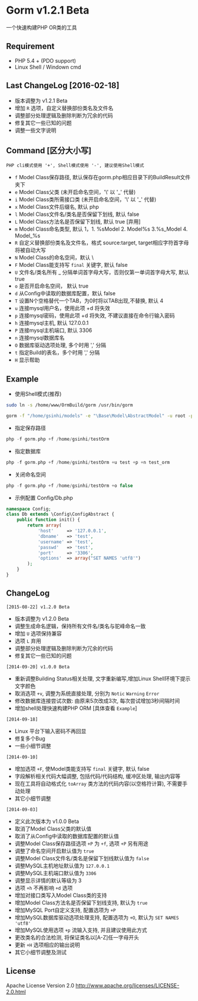 # Gorm v1.2.1 Beta
一个快速构建PHP OR类的工具

## Requirement
- PHP 5.4 + (PDO support)
- Linux Shell / Windown cmd

## Last ChangeLog [2016-02-18]
- 版本调整为 v1.2.1 Beta
- 增加 `R` 选项，自定义替换部份类名及文件名
- 调整部分处理逻辑及删除判断为冗余的代码
- 修复其它一些已知的问题
- 调整一些文字说明

## Command [区分大小写]

`PHP cli模式使用 '+', Shell模式使用 '-', 建议使用Shell模式`

- `f`  Model Class保存路径, 默认保存在gorm.php相应目录下的BuildResult文件夹下
- `e`  Model Class父类 (未开启命名空间，'\\' 以 '_' 代替)
- `i`  Model Class类所需接口类 (未开启命名空间，'\\' 以 '_' 代替)
- `x`  Model Class文件后缀名, 默认 php
- `l`  Model Class文件名/类名是否保留下划线, 默认 false
- `L`  Model Class方法名是否保留下划线, 默认 true [弃用]
- `m`  Model Class命名类型, 默认 1，1. %sModel  2. Model%s  3.%s_Model  4. Model_%s
- `R`  自定义替换部份类名及文件名，格式 source:target, target相应字符首字母将被自动大写
- `N`  Model Class的命名空间，默认 \\
- `F`  Model Class能支持写 `final` 关键字, 默认 false
- `U`  文件名/类名所有 _ 分隔单词首字母大写，否则仅第一单词首字母大写, 默认 true
- `o`  是否开启命名空间， 默认 true
- `d`  从Config中读取的数据库配置，默认 false
- `T`  设置N个空格替代一个TAB，为0时将以TAB出现,不替换, 默认 4
- `u`  连接mysql用户名，使用此项 +d 将失效
- `p`  连接mysql密码，使用此项 +d 将失效, 不建议直接在命令行输入密码
- `h`  连接mysql主机, 默认 127.0.0.1
- `P`  连接mysql主机端口, 默认 3306
- `n`  连接mysql数据库名
- `O`  数据库驱动选项处理, 多个时用 ',' 分隔
- `t`  指定Build的表名，多个时用 ',' 分隔
- `H`  显示帮助

## Example

- 使用Shell模式(推荐)
```sh
sudo ln -s /home/www/OrmBuild/gorm /usr/bin/gorm
```
```sh
gorm -f "/home/gsinhi/models" -e "\Base\Model\AbstractModel" -u root -p -n test_orm
```

- 指定保存路径
```php
php -f gorm.php +f /home/gsinhi/testOrm
```

- 指定数据库
```php
php -f gorm.php +f /home/gsinhi/testOrm +u test +p +n test_orm
```

- 关闭命名空间
```php
php -f gorm.php +f /home/gsinhi/testOrm +o false
```

- 示例配置 Config/Db.php
```php
namespace Config;
class Db extends \Config\ConfigAbstract {
    public function init() {
        return array(
            'host'     => '127.0.0.1',
            'dbname'   => 'test',
            'username' => 'test',
            'passwd'   => 'test',
            'port'     => '3306',
            'options'  => array("SET NAMES 'utf8'")
        );
    }
}
```

## ChangeLog
`[2015-08-22] v1.2.0 Beta`
- 版本调整为 v1.2.0 Beta
- 调整生成命名逻辑，保持所有文件名/类名与驼峰命名一致
- 增加 `U` 选项保持兼容
- 选项 `L` 弃用
- 调整部分处理逻辑及删除判断为冗余的代码
- 修复其它一些已知的问题

`[2014-09-20] v1.0.0 Beta`
- 重新调整Building Status相关处理, 文字重新编写,增加Linux Shell环境下提示文字颜色
- 取消选项 `+v`, 调整为系统直接处理, 分别为 `Notic` `Warning` `Error`
- 修改数据库连接尝试次数: 由原来5次改成3次, 每次尝试增加3秒间隔时间
- 增加shell处理快速构建PHP ORM [具体查看 `Example`]

`[2014-09-18]`
- Linux 平台下输入密码不再回显
- 修复多个Bug
- 一些小细节调整

`[2014-09-10]`
- 增加选项 `+F`, 使Model类能支持写 `final` 关键字, 默认 false
- 字段解析相关代码大幅调整, 包括代码/代码结构, 缓冲区处理, 输出内容等
- 现在工具将自动格式化 `toArray` 类方法的代码内容(以空格符计算), 不需要手动处理
- 其它小细节调整

`[2014-09-03]`
- 定义此次版本为 v1.0.0 Beta
- 取消了Model Class父类的默认值
- 取消了从Config中读取的数据库配置的默认值
- 调整Model Class保存路径选项 `+P` 为 `+f`, 选项 `+P` 另有用途
- 调整了命名空间开启默认值为 `true`
- 调整Model Class文件名/类名是保留下划线默认值为 `false`
- 调整MySQL主机地址默认值为 `127.0.0.1`
- 调整MySQL主机端口默认值为 `3306`
- 调整显示详情的默认等级为 3
- 选项 `+h` 不再影响 `+d` 选项
- 增加对接口类写入Model Class类的支持
- 增加Model Class方法名是否保留下划线支持, 默认为 `true`
- 增加MySQL Port自定义支持, 配置选项为 `+P`
- 增加MySQL数据库驱动选项处理支持, 配置选项为 `+O`, 默认为 `SET NAMES 'utf8'`
- 增加MySQL使用选项 `+p` 流输入支持, 并且建议使用此方式
- 更改类名的合法检测, 将保证类名以[A-Z]任一字母开头
- 更新 `+H` 选项相应的输出说明
- 其它小细节调整及测试

## License
Apache License Version 2.0 http://www.apache.org/licenses/LICENSE-2.0.html
